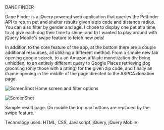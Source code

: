 DANE FINDER


Dane Finder is a jQuery powered web application that queries the Petfinder API to return pet and shelter results given a zip code and distance radius. You can also filter 
by gender and age. I chose to display one pet at a time, to a) give each dog their time to shine, and b) I wanted to play around with jQuery Mobile's swipe feature to fetch
new pets!

In addition to the core feature of the app, at the bottom there are a couple additional resources, all utilizing a different method. From a simple new tab opening google search, to a an Amazon affiliate monetization div being unhidden, to an entirely different query to Google Places retrieving dog grooming (only those with a rating) for the given zip code, and finally an iframe opening in the middle of the page directed to the ASPCA donation page.


![ScreenShot](https://raw.github.com/{dhart86}/{DaneFinder}/{blob}/{master}/{readScreen.jpg})
Home screen and filter options


![ScreenShot](https://raw.github.com/dhart86/DaneFinder/master/readScreen2.jpg)

Sample result page. On mobile the top nav buttons are replaced by the swipe feature. 


Technology used: HTML, CSS, Javascript, jQuery, jQuery Mobile